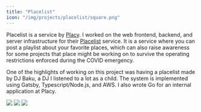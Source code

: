 ```yaml
---
title: "Placelist"
icon: "/img/projects/placelist/square.png"
---
```


Placelist is a service by [Placy](https://placy.city).
I worked on the web frontend, backend, and server infrastructure for their [Placelist](https://placy.city/placelist) service.
It is a service where you can post a playlist about your favorite places, which can also raise awareness for some projects that place might be working on to survive the operating restrictions enforced during the COVID emergency.

One of the highlights of working on this project was having a placelist made by DJ Baku, a DJ I listened to a lot as a child.
The system is implemented using Gatsby, Typescript/Node.js, and AWS. I also wrote Go for an internal application at Placy.

![](/img/projects/placelist/top.png)
![](/img/projects/placelist/list.png)
![](/img/projects/placelist/baku.png)
